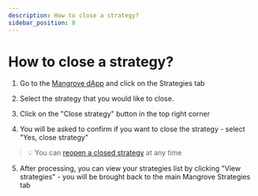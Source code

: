 ```yaml
---
description: How to close a strategy?
sidebar_position: 8
---
```



# How to close a strategy?

1. Go to the [Mangrove dApp](https://app.mangrove.exchange/) and click on the Strategies tab

2. Select the strategy that you would like to close.

3. Click on the "Close strategy" button in the top right corner

4. You will be asked to confirm if you want to close the strategy - select "Yes, close strategy"
> 💡
> You can [reopen a closed strategy](./how-to-reopen-strat.md) at any time

5. After processing, you can view your strategies list by clicking "View strategies" - you will be brought back to the main Mangrove Strategies tab
